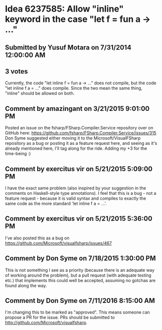 # Idea 6237585: Allow "inline" keyword in the case "let f = fun a -> ..." #

## Submitted by Yusuf Motara on 7/31/2014 12:00:00 AM

## 3 votes

Currently, the code "let inline f = fun a -> ..." does not compile, but the code "let inline f a = ..." does compile. Since the two mean the same thing, "inline" should be allowed on both.




## Comment by amazingant on 3/21/2015 9:01:00 PM

Posted an issue on the fsharp/FSharp.Compiler.Service repository over on GitHub here:
https://github.com/fsharp/FSharp.Compiler.Service/issues/315
Don Syme suggested either moving it to the Microsoft/VisualFSharp repository as a bug or posting it as a feature request here, and seeing as it's already mentioned here, I'll tag along for the ride.
Adding my +3 for the time-being :)

## Comment by exercitus vir on 5/21/2015 5:09:00 PM

I have the exact same problem (also inspired by your suggestion in the comments on Haskell-style type annotations).
I feel that this is a bug - not a feature request - because it is valid syntax and compiles to exactly the same code as the more standard 'let inline f a = ...'.

## Comment by exercitus vir on 5/21/2015 5:36:00 PM

I've also posted this as a bug on https://github.com/Microsoft/visualfsharp/issues/467

## Comment by Don Syme on 7/18/2015 1:30:00 PM

This is not something I see as a priority (because there is an adequate way of working around the problem), but a pull request (with adequate testing etc.) that implements this could well be accepted, assuming no gotchas are found along the way.

## Comment by Don Syme on 7/11/2016 8:15:00 AM

I'm changing this to be marked as "approved". This means someone can propose a PR for the issue. PRs should be submitted to http://github.com/Microsoft/visualfsharp.

